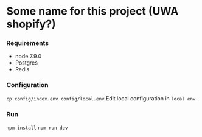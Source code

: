 # Some name for this project (UWA shopify?)

### Requirements
- node 7.9.0
- Postgres
- Redis

### Configuration
`cp config/index.env config/local.env`
Edit local configuration in `local.env`

### Run
`npm install`
`npm run dev`
